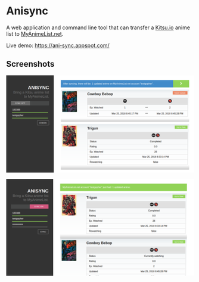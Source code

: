 # Anisync

A web application and command line tool that can transfer a [Kitsu.io](https://kitsu.io) anime list
to [MyAnimeList.net](https://myanimelist.net/).

Live demo: https://ani-sync.appspot.com/

## Screenshots

![anisync checking](/screenshots/anisync-check.png?raw=true "Checking for updates")

![anisync after sync](/screenshots/anisync-sync.png?raw=true "After pressing the Sync button")
